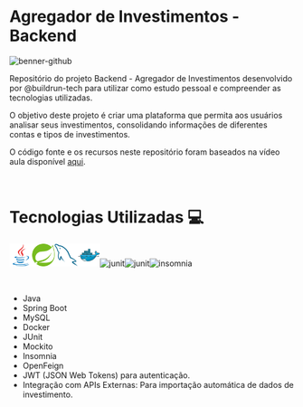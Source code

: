 # Agregador de Investimentos - Backend

<img src="https://res.cloudinary.com/dnttxkyym/image/upload/v1706829183/mockups-projetos/image_30_o90x7d.svg" alt="benner-github" style="max-width: 100%;">

Repositório do projeto Backend - Agregador de Investimentos desenvolvido por @buildrun-tech para utilizar como estudo pessoal e compreender as tecnologias utilizadas. 

O objetivo deste projeto é criar uma plataforma que permita aos usuários analisar seus investimentos, consolidando informações de diferentes contas e tipos de investimentos.

O código fonte e os recursos neste repositório foram baseados na vídeo aula disponível [aqui](https://youtu.be/Tnl4YnB6E54?si=Cx5qDzxqiulQGEl_).

<br>

# Tecnologias Utilizadas 💻
<img src="https://raw.githubusercontent.com/devicons/devicon/master/icons/java/java-original.svg" alt="java" width="40" height="40" style="max-width: 100%;"><img src="https://raw.githubusercontent.com/devicons/devicon/master/icons/spring/spring-original.svg" alt="spring" width="40" height="40" style="max-width: 100%;"><img src="https://raw.githubusercontent.com/devicons/devicon/master/icons/mysql/mysql-original.svg" alt="mysql" width="40" height="40" style="max-width: 100%;"><img src="https://raw.githubusercontent.com/devicons/devicon/master/icons/docker/docker-original.svg" alt="docker" width="40" height="40" style="max-width: 100%;"><img src="https://asset.brandfetch.io/idD7RfhCFS/id3KSPzOxb.png" alt="junit" width="40" height="40" style="max-width: 100%;"><img src="https://res.cloudinary.com/dnttxkyym/image/upload/v1706828466/mockups-projetos/image_28_wzzvu8.svg" alt="junit" width="40" height="40" style="max-width: 100%;"><img src="https://www.svgrepo.com/show/353904/insomnia.svg" alt="insomnia" width="40" height="40" style="max-width: 100%;">

<br>

- Java
- Spring Boot 
- MySQL
- Docker
- JUnit
- Mockito
- Insomnia
- OpenFeign
- JWT (JSON Web Tokens) para autenticação.
- Integração com APIs Externas: Para importação automática de dados de investimento.




